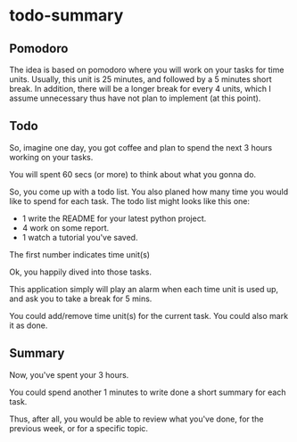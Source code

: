 todo-summary
============


Pomodoro
--------

The idea is based on pomodoro where you will work on your tasks for time units.  Usually, this unit is 25 minutes, and followed by a 5 minutes short break.  In addition, there will be a longer break for every 4 units, which I assume unnecessary thus have not plan to implement (at this point).


Todo
---- 

So, imagine one day, you got coffee and plan to spend the next 3 hours working on your tasks. 

You will spent 60 secs (or more) to think about what you gonna do.


So, you come up with a todo list. You also planed how many time you would like to spend for each task. The todo list might looks like this one:

* 1 write the README for your latest python project.
* 4 work on some report.
* 1 watch a tutorial you've saved.

The first number indicates time unit(s)

Ok, you happily dived into those tasks. 

This application simply will play an alarm when each time unit is used up, and ask you to take a break for 5 mins.

You could add/remove time unit(s) for the current task. You could also mark it as done.


Summary
-------

Now, you've spent your 3 hours. 

You could spend another 1 minutes to write done a short summary for each task.

Thus, after all, you would be able to review what you've done, for the previous week, or for a specific topic.


